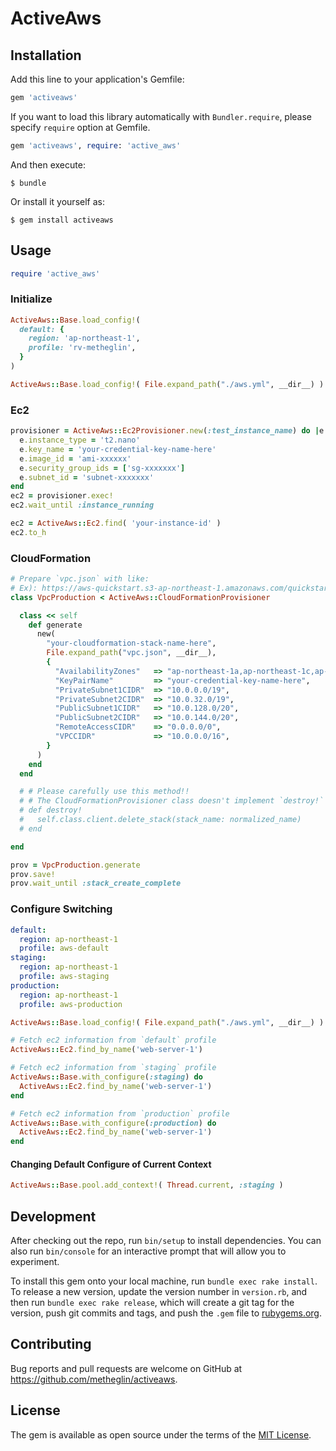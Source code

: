 # ActiveAws

## Installation

Add this line to your application's Gemfile:

```ruby
gem 'activeaws'
```

If you want to load this library automatically with `Bundler.require`, please specify `require` option at Gemfile.

```ruby
gem 'activeaws', require: 'active_aws'
```

And then execute:

    $ bundle

Or install it yourself as:

    $ gem install activeaws

## Usage

```ruby
require 'active_aws'
```

### Initialize

```rb
ActiveAws::Base.load_config!(
  default: {
    region: 'ap-northeast-1',
    profile: 'rv-metheglin',
  }
)
```

```rb
ActiveAws::Base.load_config!( File.expand_path("./aws.yml", __dir__) )
```

### Ec2

```rb
provisioner = ActiveAws::Ec2Provisioner.new(:test_instance_name) do |e|
  e.instance_type = 't2.nano'
  e.key_name = 'your-credential-key-name-here'
  e.image_id = 'ami-xxxxxx'
  e.security_group_ids = ['sg-xxxxxxx']
  e.subnet_id = 'subnet-xxxxxxx'
end
ec2 = provisioner.exec!
ec2.wait_until :instance_running
```

```rb
ec2 = ActiveAws::Ec2.find( 'your-instance-id' )
ec2.to_h
```

### CloudFormation

```rb
# Prepare `vpc.json` with like:
# Ex): https://aws-quickstart.s3-ap-northeast-1.amazonaws.com/quickstart-linux-bastion/submodules/quickstart-aws-vpc/templates/aws-vpc.template
class VpcProduction < ActiveAws::CloudFormationProvisioner

  class << self
    def generate
      new(
        "your-cloudformation-stack-name-here",
        File.expand_path("vpc.json", __dir__),
        {
          "AvailabilityZones"   => "ap-northeast-1a,ap-northeast-1c,ap-northeast-1d",
          "KeyPairName"         => "your-credential-key-name-here",
          "PrivateSubnet1CIDR"  => "10.0.0.0/19",
          "PrivateSubnet2CIDR"  => "10.0.32.0/19",
          "PublicSubnet1CIDR"   => "10.0.128.0/20",
          "PublicSubnet2CIDR"   => "10.0.144.0/20",
          "RemoteAccessCIDR"    => "0.0.0.0/0",
          "VPCCIDR"             => "10.0.0.0/16",
        }
      )
    end
  end

  # # Please carefully use this method!! 
  # # The CloudFormationProvisioner class doesn't implement `destroy!` on purpose.
  # def destroy!
  #   self.class.client.delete_stack(stack_name: normalized_name)
  # end

end
```

```rb
prov = VpcProduction.generate
prov.save!
prov.wait_until :stack_create_complete
```

### Configure Switching

```yml
default:
  region: ap-northeast-1
  profile: aws-default
staging:
  region: ap-northeast-1
  profile: aws-staging
production:
  region: ap-northeast-1
  profile: aws-production
```

```ruby
ActiveAws::Base.load_config!( File.expand_path("./aws.yml", __dir__) )

# Fetch ec2 information from `default` profile
ActiveAws::Ec2.find_by_name('web-server-1') 

# Fetch ec2 information from `staging` profile
ActiveAws::Base.with_configure(:staging) do
  ActiveAws::Ec2.find_by_name('web-server-1')
end

# Fetch ec2 information from `production` profile
ActiveAws::Base.with_configure(:production) do
  ActiveAws::Ec2.find_by_name('web-server-1')
end
```

#### Changing Default Configure of Current Context

```ruby
ActiveAws::Base.pool.add_context!( Thread.current, :staging )
```

## Development

After checking out the repo, run `bin/setup` to install dependencies. You can also run `bin/console` for an interactive prompt that will allow you to experiment.

To install this gem onto your local machine, run `bundle exec rake install`. To release a new version, update the version number in `version.rb`, and then run `bundle exec rake release`, which will create a git tag for the version, push git commits and tags, and push the `.gem` file to [rubygems.org](https://rubygems.org).

## Contributing

Bug reports and pull requests are welcome on GitHub at https://github.com/metheglin/activeaws.

## License

The gem is available as open source under the terms of the [MIT License](http://opensource.org/licenses/MIT).
